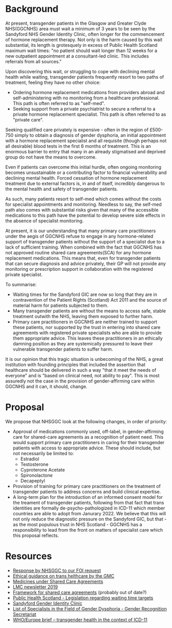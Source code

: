 # Background

At present, transgender patients in the Glasgow and Greater Clyde NHS(GGCNHS) area must wait a minimum of 3 years to be seen by the Sandyford NHS Gender Identity Clinic, often longer for the commencement of hormone replacement therapy. Not only is the harm caused by this wait substantial, its length is grotesquely in excess of Public Health Scotland maximum wait times: "no patient should wait longer than 12 weeks for a new outpatient appointment at a consultant-led clinic. This includes referrals from all sources."

Upon discovering this wait, or struggling to cope with declining mental health while waiting, transgender patients frequently resort to two paths of treatment, feeling they have no other choice:
- Ordering hormone replacement medications from providers abroad and self-administering with no monitoring from a healthcare professional. This path is often referred to as "self-med".
- Seeking support from a private psychiatrist to secure a referral to a private hormone replacement specialist. This path is often referred to as "private care".

Seeking qualified care privately is expensive - often in the region of £500-750 simply to obtain a diagnosis of gender dysphoria, an initial appointment with a hormone replacement specialist and all requisite (though perhaps not all desirable) blood tests in the first 6 months of treatment. This is an enormous barrier to entry that many in an already stigmatised and deprived group do not have the means to overcome. 

Even if patients can overcome this initial hurdle, often ongoing monitoring becomes unsustainable or a contributing factor to financial vulnerability and declining mental health. Forced cessation of hormone replacement treatment due to external factors is, in and of itself,  incredibly dangerous to the mental health and safety of transgender patients.

As such, many patients resort to self-med which comes without the costs for specialist appointments and monitoring. Needless to say, the self-med path also comes with substantial risks given that many of the accessible medications to this path have the potential to develop severe side effects in the absence of specialist monitoring.

At present, it is our understanding that many primary care practitioners under the aegis of GGCNHS refuse to engage in any hormone-related support of transgender patients without the support of a specialist due to a lack of sufficient training. When combined with the fact that GGCNHS has not approved routine shared care agreements(SCA) for any hormone replacement medications. This means that, even for transgender patients that can secure diagnosis and advice privately, their GP will not provide any monitoring or prescription support in collaboration with the registered private specialist.

To summarise:
- Waiting times for the Sandyford GIC are now so long that they are in contravention of the Patient Rights (Scotland) Act 2011 and the source of material harm for patients subjected to them.
- Many transgender patients are without the means to access safe, stable treatment outwith the NHS, leaving them exposed to further harm.
- Primary care practitioners in GGCNHS are neither trained to support these patients, nor supported by the trust in entering into shared care agreements with registered private specialists who are able to provide them appropriate advice. This leaves these practitioners in an ethically damning position as they are systemically pressured to leave their vulnerable transgender patients to suffer harm.

It is our opinion that this tragic situation is unbecoming of the NHS, a great institution with founding principles that included the assertion that healthcare should be delivered in such a way "that it meet the needs of everyone" and is "based on clinical need, not ability to pay". This is most assuredly not the case in the provision of gender-affirming care within GGCNHS and it can, it should, change.

# Proposal

We propose that NHSGGC look at the following changes, in order of priority:
- Approval of medications commonly used, off-label, in gender-affirming care for shared-care agreements as a recognition of patient need. This would support primary care practitioners in caring for their transgender patients with access to appropriate advice. These should include, but not necessarily be limited to:
  - Estradiol
  - Testosterone
  - Cyproterone Acetate
  - Spironolactone
  - Decapeptyl
- Provision of training for primary care practitioners on the treatment of transgender patients to address concerns and build clinical expertise.
- A long-term plan for the introduction of an informed consent model for the treament of transgender patients, following from that fact that trans identities are formally de-psycho-pathologized in ICD-11 which member countries are able to adopt from Janurary 2022. We believe that this will not only reduce the diagnostic pressure on the Sandyford GIC, but that - as the most populous trust in NHS Scotland - GGCNHS has a responsibility to lead from the front on matters of specialist care which this proposal reflects.

# Resources

- [Response by NHSGGC to our FOI request][FOI]
- [Ethical guidance on trans helthcare by the GMC][GMC]
- [Medicines under Shared Care Agreements][SCA]
- [LMC newsletter 2019][LMC-2019]
- [Framework for shared care agreements][SC-framework] (probably out of date?)
- [Public Health Scotland - Legislation regarding waiting time targets](https://www.isdscotland.org/Health-Topics/Waiting-Times/Inpatient-Day-Cases-and-Outpatients/)
- [Sandyford Gender Identity Clinic](https://www.sandyford.scot/sexual-health-services/gender-identity-service/)
- [List of Specialists in the Field of Gender Dysphoria - Gender Recognition Secretariat](https://www.gov.uk/government/publications/gender-dysphoria-list-of-specialists-t493)
- [WHO/Europe brief – transgender health in the context of ICD-11](https://www.euro.who.int/en/health-topics/health-determinants/gender/gender-definitions/whoeurope-brief-transgender-health-in-the-context-of-icd-11)

[GMC]: https://www.gmc-uk.org/ethical-guidance/ethical-hub/trans-healthcare
[SCA]: https://ggcmedicines.org.uk/shared-care-agreements/
[LMC-2019]: ./LMC-2019.pdf
[SC-framework]: ./SC-framework.pdf
[FOI]: ./FOI.pdf
